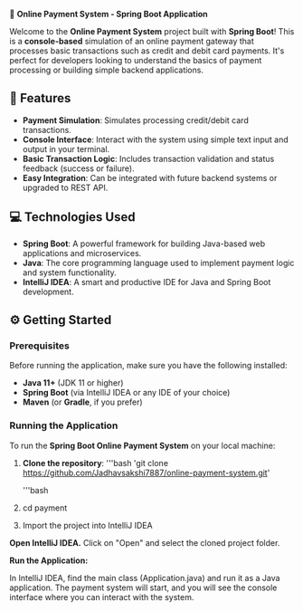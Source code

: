 🛒 **Online Payment System - Spring Boot Application**

Welcome to the **Online Payment System** project built with **Spring Boot**! This is a **console-based** simulation of an online payment gateway that processes basic transactions such as credit and debit card payments. It's perfect for developers looking to understand the basics of payment processing or building simple backend applications.

## 🚀 **Features**

- **Payment Simulation**: Simulates processing credit/debit card transactions.
- **Console Interface**: Interact with the system using simple text input and output in your terminal.
- **Basic Transaction Logic**: Includes transaction validation and status feedback (success or failure).
- **Easy Integration**: Can be integrated with future backend systems or upgraded to REST API.

## 💻 **Technologies Used**

- **Spring Boot**: A powerful framework for building Java-based web applications and microservices.
- **Java**: The core programming language used to implement payment logic and system functionality.
- **IntelliJ IDEA**: A smart and productive IDE for Java and Spring Boot development.

## ⚙️ **Getting Started**

### Prerequisites

Before running the application, make sure you have the following installed:

- **Java 11+** (JDK 11 or higher)
- **Spring Boot** (via IntelliJ IDEA or any IDE of your choice)
- **Maven** (or **Gradle**, if you prefer)

### Running the Application

To run the **Spring Boot Online Payment System** on your local machine:

1. **Clone the repository**:
   '''bash
   'git clone https://github.com/Jadhavsakshi7887/online-payment-system.git'
   
     '''bash
3.   cd payment

4.  Import the project into IntelliJ IDEA 

**Open IntelliJ IDEA.**
Click on "Open" and select the cloned project folder.

**Run the Application:**

In IntelliJ IDEA, find the main class (Application.java) and run it as a Java application.
The payment system will start, and you will see the console interface where you can interact with the system.

